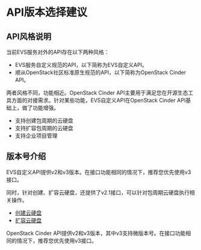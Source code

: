 # API版本选择建议<a name="evs_04_0007"></a>

## API风格说明<a name="section1092352712223"></a>

当前EVS服务对外的API存在以下两种风格：

-   EVS服务自定义规范的API，以下简称为EVS自定义API。
-   顺从OpenStack社区标准原生规范的API，以下简称为OpenStack Cinder API。

两者风格不同，功能相近。OpenStack Cinder API主要用于满足您在开源生态工具方面的对接需求。针对某些功能，EVS自定义API在OpenStack Cinder API基础上，做了功能增强。

-   支持创建包周期的云硬盘
-   支持扩容包周期的云硬盘
-   支持企业项目管理

## 版本号介绍<a name="section23345249250"></a>

EVS自定义API提供v2和v3版本。在接口功能相同的情况下，推荐您优先使用v3接口。

同时，针对创建、扩容云硬盘，还提供了v2.1接口，可以针对包周期云硬盘执行相关操作。

-   [创建云硬盘](创建云硬盘-API-v2.md)
-   [扩容云硬盘](扩容云硬盘-API-v2.md)

OpenStack Cinder API提供v2和v3版本，其中v3支持微版本号。在接口功能相同的情况下，推荐您优先使用v3接口。

